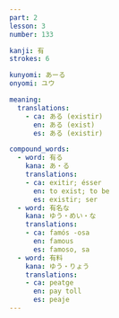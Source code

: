 ```yaml
---
part: 2
lesson: 3
number: 133

kanji: 有
strokes: 6

kunyomi: あーる
onyomi: ユウ

meaning:
  translations:
    - ca: ある (existir)
      en: ある (exist)
      es: ある (existir)

compound_words:
  - word: 有る
    kana: あ・る
    translations:
    - ca: exitir; ésser
      en: to exist; to be
      es: existir; ser
  - word: 有名な
    kana: ゆう・めい・な
    translations:
    - ca: famós -osa
      en: famous
      es: famoso, sa
  - word: 有料
    kana: ゆう・りょう
    translations:
    - ca: peatge
      en: pay toll
      es: peaje
---
```

